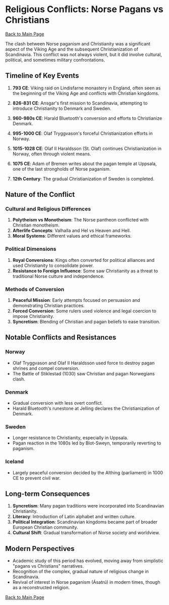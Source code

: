 # Religious Conflicts: Norse Pagans vs Christians

[Back to Main Page](README.md)

The clash between Norse paganism and Christianity was a significant aspect of the Viking Age and the subsequent Christianization of Scandinavia. This conflict was not always violent, but it did involve cultural, political, and sometimes military confrontations.

## Timeline of Key Events

1. **793 CE**: Viking raid on Lindisfarne monastery in England, often seen as the beginning of the Viking Age and conflicts with Christian kingdoms.

2. **826-831 CE**: Ansgar's first mission to Scandinavia, attempting to introduce Christianity to Denmark and Sweden.

3. **960-980s CE**: Harald Bluetooth's conversion and efforts to Christianize Denmark.

4. **995-1000 CE**: Olaf Tryggvason's forceful Christianization efforts in Norway.

5. **1015-1028 CE**: Olaf II Haraldsson (St. Olaf) continues Christianization in Norway, often through violent means.

6. **1075 CE**: Adam of Bremen writes about the pagan temple at Uppsala, one of the last strongholds of Norse paganism.

7. **12th Century**: The gradual Christianization of Sweden is completed.

## Nature of the Conflict

### Cultural and Religious Differences

1. **Polytheism vs Monotheism**: The Norse pantheon conflicted with Christian monotheism.
2. **Afterlife Concepts**: Valhalla and Hel vs Heaven and Hell.
3. **Moral Systems**: Different values and ethical frameworks.

### Political Dimensions

1. **Royal Conversions**: Kings often converted for political alliances and used Christianity to consolidate power.
2. **Resistance to Foreign Influence**: Some saw Christianity as a threat to traditional Norse culture and independence.

### Methods of Conversion

1. **Peaceful Mission**: Early attempts focused on persuasion and demonstrating Christian practices.
2. **Forced Conversion**: Some rulers used violence and legal coercion to impose Christianity.
3. **Syncretism**: Blending of Christian and pagan beliefs to ease transition.

## Notable Conflicts and Resistances

### Norway

- Olaf Tryggvason and Olaf II Haraldsson used force to destroy pagan shrines and compel conversion.
- The Battle of Stiklestad (1030) saw Christian and pagan Norwegians clash.

### Denmark

- Gradual conversion with less overt conflict.
- Harald Bluetooth's runestone at Jelling declares the Christianization of Denmark.

### Sweden

- Longer resistance to Christianity, especially in Uppsala.
- Pagan reaction in the 1080s led by Blot-Sweyn, temporarily reverting to paganism.

### Iceland

- Largely peaceful conversion decided by the Althing (parliament) in 1000 CE to prevent civil war.

## Long-term Consequences

1. **Syncretism**: Many pagan traditions were incorporated into Scandinavian Christianity.
2. **Literacy**: Introduction of Latin alphabet and written culture.
3. **Political Integration**: Scandinavian kingdoms became part of broader European Christian community.
4. **Cultural Shift**: Gradual transformation of Norse society and worldview.

## Modern Perspectives

- Academic study of this period has evolved, moving away from simplistic "pagans vs Christians" narratives.
- Recognition of the complex, gradual nature of religious change in Scandinavia.
- Revival of interest in Norse paganism (Ásatrú) in modern times, though as a reconstructed religion.

[Back to Main Page](README.md)
